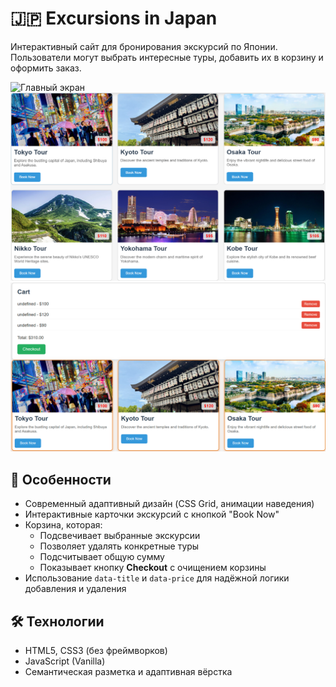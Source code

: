 # 🇯🇵 Excursions in Japan

Интерактивный сайт для бронирования экскурсий по Японии. Пользователи могут выбрать интересные туры, добавить их в корзину и оформить заказ.

![Главный экран](./screenshots/main.png)
![Карточки экскурсий](./screenshots/cards.png)
![Корзина заказов](./screenshots/cart.png)

## 📌 Особенности

- Современный адаптивный дизайн (CSS Grid, анимации наведения)
- Интерактивные карточки экскурсий с кнопкой "Book Now"
- Корзина, которая:
  - Подсвечивает выбранные экскурсии
  - Позволяет удалять конкретные туры
  - Подсчитывает общую сумму
  - Показывает кнопку **Checkout** с очищением корзины
- Использование `data-title` и `data-price` для надёжной логики добавления и удаления

## 🛠️ Технологии

- HTML5, CSS3 (без фреймворков)
- JavaScript (Vanilla)
- Семантическая разметка и адаптивная вёрстка
